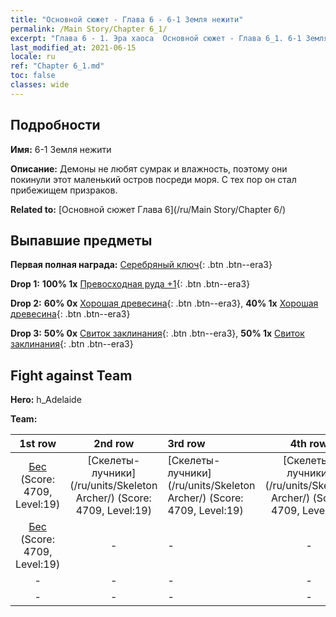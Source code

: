 ```yaml
---
title: "Основной сюжет - Глава 6 - 6-1 Земля нежити"
permalink: /Main Story/Chapter 6_1/
excerpt: "Глава 6 - 1. Эра хаоса  Основной сюжет - Глава 6_1. 6-1 Земля нежити"
last_modified_at: 2021-06-15
locale: ru
ref: "Chapter 6_1.md"
toc: false
classes: wide
---
```


## Подробности

 **Имя:** 6-1 Земля нежити

 **Описание:** Демоны не любят сумрак и влажность, поэтому они покинули этот маленький остров посреди моря. С тех пор он стал прибежищем призраков.

 **Related to:** [Основной сюжет Глава 6](/ru/Main Story/Chapter 6/)

## Выпавшие предметы

 **Первая полная награда:** [Серебряный ключ](/ItemsRU/con_693/){: .btn .btn--era3}

 **Drop 1:** **100% 1x** [Превосходная руда +1](/ItemsRU/mat_19/){: .btn .btn--era3}

 **Drop 2:** **60% 0x** [Хорошая древесина](/ItemsRU/mat_13/){: .btn .btn--era3}, **40% 1x** [Хорошая древесина](/ItemsRU/mat_13/){: .btn .btn--era3}

 **Drop 3:** **50% 0x** [Свиток заклинания](/ItemsRU/con_694/){: .btn .btn--era3}, **50% 1x** [Свиток заклинания](/ItemsRU/con_694/){: .btn .btn--era3}


## Fight against Team
 **Hero:** h_Adelaide

 **Team:**


  | 1st row | 2nd row | 3rd row | 4th row |
  |:----:|:----:|:----|:----:|
  | [Бес](/ru/units/Imp/) (Score: 4709, Level:19)  | [Скелеты-лучники](/ru/units/Skeleton Archer/) (Score: 4709, Level:19)  | [Скелеты-лучники](/ru/units/Skeleton Archer/) (Score: 4709, Level:19)  | [Скелеты-лучники](/ru/units/Skeleton Archer/) (Score: 4709, Level:19)  |
  | [Бес](/ru/units/Imp/) (Score: 4709, Level:19)  | - | - | - |
  | - | - | - | - |
  | - | - | - | - |


